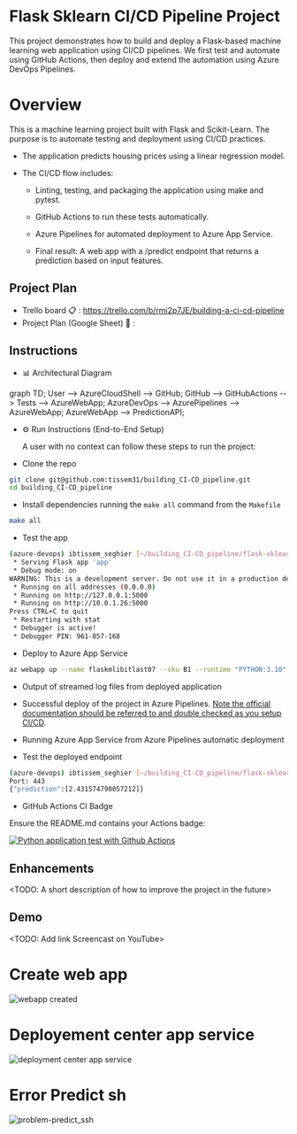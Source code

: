 # Flask Sklearn CI/CD Pipeline Project

This project demonstrates how to build and deploy a Flask-based machine learning web application using CI/CD pipelines.
We first test and automate using GitHub Actions, then deploy and extend the automation using Azure DevOps Pipelines.

# Overview

This is a machine learning project built with Flask and Scikit-Learn. The purpose is to automate testing and deployment using CI/CD practices.

   - The application predicts housing prices using a linear regression model.

   - The CI/CD flow includes:

        - Linting, testing, and packaging the application using make and pytest.

        - GitHub Actions to run these tests automatically.

        - Azure Pipelines for automated deployment to Azure App Service.

        - Final result: A web app with a /predict endpoint that returns a prediction based on input features.


## Project Plan

* Trello board 📋 : https://trello.com/b/rmi2p7JE/building-a-ci-cd-pipeline
* Project Plan (Google Sheet) 📄 : 

## Instructions

* 📊 Architectural Diagram

graph TD;
    User --> AzureCloudShell --> GitHub;
    GitHub --> GitHubActions --> Tests --> AzureWebApp;
    AzureDevOps --> AzurePipelines --> AzureWebApp;
    AzureWebApp --> PredictionAPI;

* ⚙️ Run Instructions (End-to-End Setup)

    A user with no context can follow these steps to run the project:

* Clone the repo
```bash
git clone git@github.com:tissem31/building_CI-CD_pipeline.git
cd building_CI-CD_pipeline
```

* Install dependencies
running the `make all` command from the `Makefile`
```bash
make all
```

* Test the app
```bash
(azure-devops) ibtissem_seghier [~/building_CI-CD_pipeline/flask-sklearn]$ python app.py 
 * Serving Flask app 'app'
 * Debug mode: on
WARNING: This is a development server. Do not use it in a production deployment. Use a production WSGI server instead.
 * Running on all addresses (0.0.0.0)
 * Running on http://127.0.0.1:5000
 * Running on http://10.0.1.26:5000
Press CTRL+C to quit
 * Restarting with stat
 * Debugger is active!
 * Debugger PIN: 961-857-168
```


* Deploy to Azure App Service
```bash
az webapp up --name flaskmlibitlast07 --sku B1 --runtime "PYTHON:3.10" --logs
```

* Output of streamed log files from deployed application

* Successful deploy of the project in Azure Pipelines.  [Note the official documentation should be referred to and double checked as you setup CI/CD](https://docs.microsoft.com/en-us/azure/devops/pipelines/ecosystems/python-webapp?view=azure-devops).

* Running Azure App Service from Azure Pipelines automatic deployment

* Test the deployed endpoint
```bash
(azure-devops) ibtissem_seghier [~/building_CI-CD_pipeline/flask-sklearn]$ ./make_predict_azure_app.sh 
Port: 443
{"prediction":[2.431574790057212]}
```

* GitHub Actions CI Badge

Ensure the README.md contains your Actions badge:

[![Python application test with Github Actions](https://github.com/tissem31/building_CI-CD_pipeline/actions/workflows/pythonapp.yml/badge.svg?branch=master)](https://github.com/tissem31/building_CI-CD_pipeline/actions/workflows/pythonapp.yml)


## Enhancements

<TODO: A short description of how to improve the project in the future>

## Demo 

<TODO: Add link Screencast on YouTube>



# Create web app
![webapp created](https://github.com/user-attachments/assets/f6e0f5ee-9d82-4834-9b77-08a42c1a9953)

# Deployement center app service
![deployment center app service](https://github.com/user-attachments/assets/6ec48141-364d-48d3-9579-96d967741cc8)

# Error Predict sh
![problem-predict_ssh](https://github.com/user-attachments/assets/dae457f3-27da-489f-8371-bb7f37033f70)

